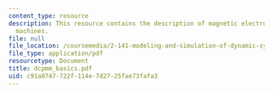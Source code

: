 ```yaml
---
content_type: resource
description: This resource contains the description of magnetic electro-mechanical
  machines.
file: null
file_location: /coursemedia/2-141-modeling-and-simulation-of-dynamic-systems-fall-2006/c91a0747722f114e7d2725fae73fafa3_dcpmm_basics.pdf
file_type: application/pdf
resourcetype: Document
title: dcpmm_basics.pdf
uid: c91a0747-722f-114e-7d27-25fae73fafa3
---
```

